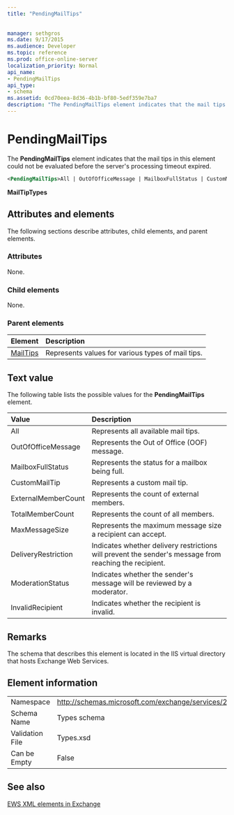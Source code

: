 ```yaml
---
title: "PendingMailTips"
 
 
manager: sethgros
ms.date: 9/17/2015
ms.audience: Developer
ms.topic: reference
ms.prod: office-online-server
localization_priority: Normal
api_name:
- PendingMailTips
api_type:
- schema
ms.assetid: 0cd70eea-8d36-4b1b-bf80-5edf359e7ba7
description: "The PendingMailTips element indicates that the mail tips in this element could not be evaluated before the server's processing timeout expired."
---
```


# PendingMailTips

The **PendingMailTips** element indicates that the mail tips in this element could not be evaluated before the server's processing timeout expired. 
  
```XML
<PendingMailTips>All | OutOfOfficeMessage | MailboxFullStatus | CustomMailTip | ExternalMemberCount | TotalMemberCount | MaxMessageSize | DeliveryRestriction | ModerateStatus | InvalidRecipient</PendingMailTips>
```

 **MailTipTypes**
## Attributes and elements

The following sections describe attributes, child elements, and parent elements.
  
### Attributes

None.
  
### Child elements

None.
  
### Parent elements

|**Element**|**Description**|
|:-----|:-----|
|[MailTips](mailtips.md) <br/> |Represents values for various types of mail tips.  <br/> |
   
## Text value

The following table lists the possible values for the **PendingMailTips** element. 
  
|**Value**|**Description**|
|:-----|:-----|
|All  <br/> |Represents all available mail tips.  <br/> |
|OutOfOfficeMessage  <br/> |Represents the Out of Office (OOF) message.  <br/> |
|MailboxFullStatus  <br/> |Represents the status for a mailbox being full.  <br/> |
|CustomMailTip  <br/> |Represents a custom mail tip.  <br/> |
|ExternalMemberCount  <br/> |Represents the count of external members.  <br/> |
|TotalMemberCount  <br/> |Represents the count of all members.  <br/> |
|MaxMessageSize  <br/> |Represents the maximum message size a recipient can accept.  <br/> |
|DeliveryRestriction  <br/> |Indicates whether delivery restrictions will prevent the sender's message from reaching the recipient.  <br/> |
|ModerationStatus  <br/> |Indicates whether the sender's message will be reviewed by a moderator.  <br/> |
|InvalidRecipient  <br/> |Indicates whether the recipient is invalid.  <br/> |
   
## Remarks

The schema that describes this element is located in the IIS virtual directory that hosts Exchange Web Services.
  
## Element information

|||
|:-----|:-----|
|Namespace  <br/> |http://schemas.microsoft.com/exchange/services/2006/types  <br/> |
|Schema Name  <br/> |Types schema  <br/> |
|Validation File  <br/> |Types.xsd  <br/> |
|Can be Empty  <br/> |False  <br/> |
   
## See also



[EWS XML elements in Exchange](ews-xml-elements-in-exchange.md)

